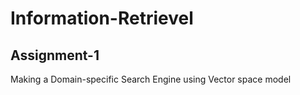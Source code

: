# Information-Retrievel

## Assignment-1
Making a Domain-specific Search Engine
using Vector space model
